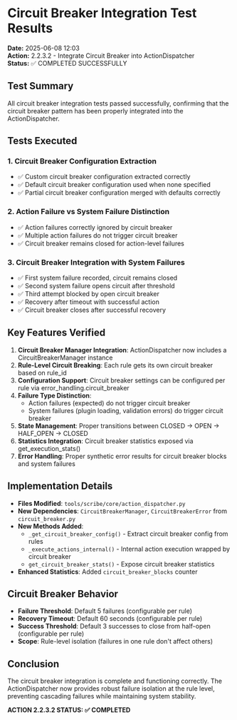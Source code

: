 # Circuit Breaker Integration Test Results

**Date:** 2025-06-08 12:03  
**Action:** 2.2.3.2 - Integrate Circuit Breaker into ActionDispatcher  
**Status:** ✅ COMPLETED SUCCESSFULLY

## Test Summary

All circuit breaker integration tests passed successfully, confirming that the circuit breaker pattern has been properly integrated into the ActionDispatcher.

## Tests Executed

### 1. Circuit Breaker Configuration Extraction
- ✅ Custom circuit breaker configuration extracted correctly
- ✅ Default circuit breaker configuration used when none specified  
- ✅ Partial circuit breaker configuration merged with defaults correctly

### 2. Action Failure vs System Failure Distinction
- ✅ Action failures correctly ignored by circuit breaker
- ✅ Multiple action failures do not trigger circuit breaker
- ✅ Circuit breaker remains closed for action-level failures

### 3. Circuit Breaker Integration with System Failures
- ✅ First system failure recorded, circuit remains closed
- ✅ Second system failure opens circuit after threshold
- ✅ Third attempt blocked by open circuit breaker
- ✅ Recovery after timeout with successful action
- ✅ Circuit breaker closes after successful recovery

## Key Features Verified

1. **Circuit Breaker Manager Integration**: ActionDispatcher now includes a CircuitBreakerManager instance
2. **Rule-Level Circuit Breaking**: Each rule gets its own circuit breaker based on rule_id
3. **Configuration Support**: Circuit breaker settings can be configured per rule via error_handling.circuit_breaker
4. **Failure Type Distinction**: 
   - Action failures (expected) do not trigger circuit breaker
   - System failures (plugin loading, validation errors) do trigger circuit breaker
5. **State Management**: Proper transitions between CLOSED → OPEN → HALF_OPEN → CLOSED
6. **Statistics Integration**: Circuit breaker statistics exposed via get_execution_stats()
7. **Error Handling**: Proper synthetic error results for circuit breaker blocks and system failures

## Implementation Details

- **Files Modified**: `tools/scribe/core/action_dispatcher.py`
- **New Dependencies**: `CircuitBreakerManager`, `CircuitBreakerError` from `circuit_breaker.py`
- **New Methods Added**:
  - `_get_circuit_breaker_config()` - Extract circuit breaker config from rules
  - `_execute_actions_internal()` - Internal action execution wrapped by circuit breaker
  - `get_circuit_breaker_stats()` - Expose circuit breaker statistics
- **Enhanced Statistics**: Added `circuit_breaker_blocks` counter

## Circuit Breaker Behavior

- **Failure Threshold**: Default 5 failures (configurable per rule)
- **Recovery Timeout**: Default 60 seconds (configurable per rule)  
- **Success Threshold**: Default 3 successes to close from half-open (configurable per rule)
- **Scope**: Rule-level isolation (failures in one rule don't affect others)

## Conclusion

The circuit breaker integration is complete and functioning correctly. The ActionDispatcher now provides robust failure isolation at the rule level, preventing cascading failures while maintaining system stability.

**ACTION 2.2.3.2 STATUS: ✅ COMPLETED** 